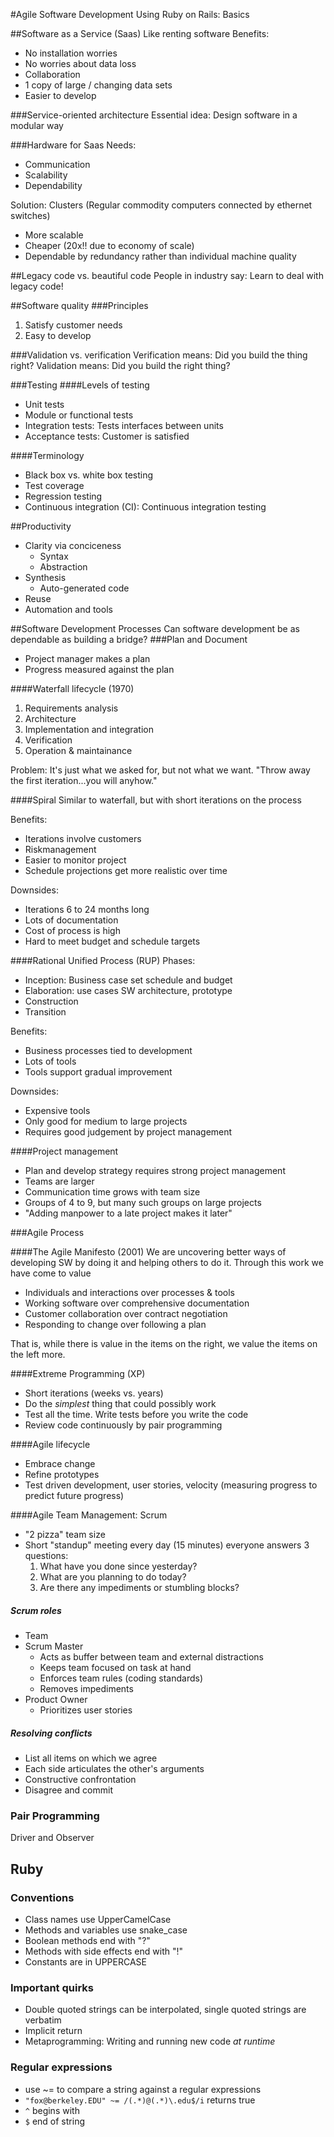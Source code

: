 #Agile Software Development Using Ruby on Rails: Basics

##Software as a Service (Saas)
Like renting software
Benefits:
- No installation worries
- No worries about data loss
- Collaboration
- 1 copy of large / changing data sets
- Easier to develop

###Service-oriented architecture
Essential idea: Design software in a modular way

###Hardware for Saas
Needs:
- Communication
- Scalability
- Dependability

Solution: Clusters (Regular commodity computers connected by ethernet switches)
- More scalable
- Cheaper (20x!! due to economy of scale)
- Dependable by redundancy rather than individual machine quality

##Legacy code vs. beautiful code
People in industry say: Learn to deal with legacy code!

##Software quality
###Principles
1. Satisfy customer needs
2. Easy to develop

###Validation vs. verification
Verification means: Did you build the thing right?
Validation means: Did you build the right thing?

###Testing
####Levels of testing
- Unit tests
- Module or functional tests
- Integration tests: Tests interfaces between units
- Acceptance tests: Customer is satisfied

####Terminology
- Black box vs. white box testing
- Test coverage
- Regression testing
- Continuous integration (CI): Continuous integration testing

##Productivity
- Clarity via conciceness
    - Syntax
    - Abstraction
- Synthesis
    - Auto-generated code
- Reuse
- Automation and tools

##Software Development Processes
Can software development be as dependable as building a bridge?
###Plan and Document
- Project manager makes a plan
- Progress measured against the plan

####Waterfall lifecycle (1970)
1. Requirements analysis
2. Architecture
3. Implementation and integration
4. Verification
5. Operation & maintainance

Problem: It's just what we asked for, but not what we want.
"Throw away the first iteration...you will anyhow."

####Spiral
Similar to waterfall, but with short iterations on the process

Benefits:
- Iterations involve customers
- Riskmanagement
- Easier to monitor project
- Schedule projections get more realistic over time

Downsides:
- Iterations 6 to 24 months long
- Lots of documentation
- Cost of process is high
- Hard to meet budget and schedule targets

####Rational Unified Process (RUP)
Phases:
- Inception: Business case set schedule and budget
- Elaboration: use cases SW architecture, prototype
- Construction
- Transition

Benefits:
- Business processes tied to development
- Lots of tools
- Tools support gradual improvement

Downsides:
- Expensive tools
- Only good for medium to large projects
- Requires good judgement by project management

####Project management
- Plan and develop strategy requires strong project management
- Teams are larger
- Communication time grows with team size
- Groups of 4 to 9, but many such groups on large projects
- "Adding manpower to a late project makes it later"

###Agile Process

####The Agile Manifesto (2001)
We are uncovering better ways of developing SW by doing it and helping others to do it. Through this work we have come to value
- Individuals and interactions over processes & tools
- Working software over comprehensive documentation
- Customer collaboration over contract negotiation
- Responding to change over following a plan

That is, while there is value in the items on the right,
we value the items on the left more.

####Extreme Programming (XP)
- Short iterations (weeks vs. years)
- Do the *simplest* thing that could possibly work
- Test all the time. Write tests before you write the code
- Review code continuously by pair programming

####Agile lifecycle
- Embrace change
- Refine prototypes
- Test driven development, user stories, velocity (measuring progress to predict future progress)

####Agile Team Management: Scrum
- "2 pizza" team size
- Short "standup" meeting every day (15 minutes) everyone answers 3 questions:
    1. What have you done since yesterday?
    2. What are you planning to do today?
    3. Are there any impediments or stumbling blocks?

##### Scrum roles
- Team
- Scrum Master
    - Acts as buffer between team and external distractions
    - Keeps team focused on task at hand
    - Enforces team rules (coding standards)
    - Removes impediments
- Product Owner
    - Prioritizes user stories

##### Resolving conflicts
- List all items on which we agree
- Each side articulates the other's arguments
- Constructive confrontation
- Disagree and commit

### Pair Programming
Driver and Observer

## Ruby

### Conventions
- Class names use UpperCamelCase
- Methods and variables use snake_case
- Boolean methods end with "?"
- Methods with side effects end with "!"
- Constants are in UPPERCASE

### Important quirks
- Double quoted strings can be interpolated, single quoted strings are verbatim
- Implicit return
- Metaprogramming: Writing and running new code *at runtime*

### Regular expressions
- use ~= to compare a string against a regular expressions
- `"fox@berkeley.EDU" ~= /(.*)@(.*)\.edu$/i` returns true
- `^` begins with
- `$` end of string




